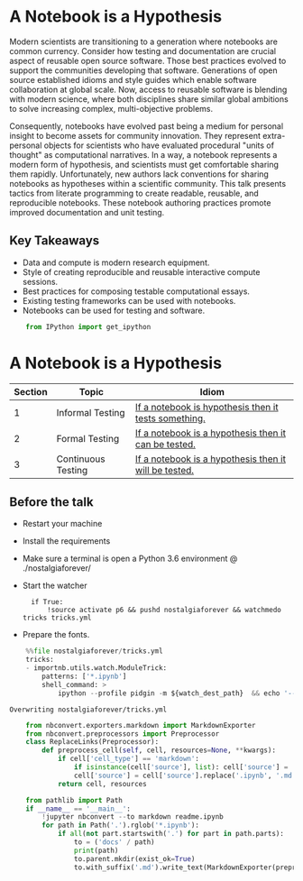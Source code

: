 
# A Notebook is a Hypothesis

Modern scientists are transitioning to a generation where notebooks are common currency. Consider how testing and documentation are crucial aspect of reusable open source software. Those best practices evolved to support the communities developing that software. Generations of open source established idioms and style guides which enable software collaboration at global scale. Now, access to reusable software is blending with modern science, where both disciplines share similar global ambitions to solve increasing complex, multi-objective problems.

Consequently, notebooks have evolved past being a medium for personal insight to become assets for community innovation. They represent extra-personal objects for scientists who have evaluated procedural "units of thought" as computational narratives. In a way, a notebook represents a modern form of hypothesis, and scientists must get comfortable sharing them rapidly. Unfortunately, new authors lack conventions for sharing notebooks as hypotheses within a scientific community. This talk presents tactics from literate programming to create readable, reusable, and reproducible notebooks. These notebook authoring practices promote improved documentation and unit testing.

## Key Takeaways

* Data and compute is modern research equipment.
* Style of creating reproducible and reusable interactive compute sessions.
* Best practices for composing testable computational essays.
* Existing testing frameworks can be used with notebooks.
* Notebooks can be used for testing and software.


```python
    from IPython import get_ipython
```

# A Notebook is a Hypothesis

|Section|Topic|Idiom|
|---|---|---|
| 1 | Informal Testing | [If a notebook is hypothesis then it tests something.](nostalgiaforever/informal.ipynb) |
| 2 | Formal Testing   | [If a notebook is a hypothesis then it can be tested.](nostalgiaforever/formal.ipynb) |
| 3 | Continuous Testing |  [If a notebook is a hypothesis then it will be tested.](nostalgiaforever/continuous.ipynb) |


## Before the talk

* Restart your machine
* Install the requirements
* Make sure a terminal is open a Python 3.6 environment @ ./nostalgiaforever/
* Start the watcher

        if True:
            !source activate p6 && pushd nostalgiaforever && watchmedo tricks tricks.yml
            
* Prepare the fonts.


```python
    %%file nostalgiaforever/tricks.yml
    tricks:
    - importnb.utils.watch.ModuleTrick:
        patterns: ['*.ipynb']
        shell_command: >
            ipython --profile pidgin -m ${watch_dest_path}  && echo '---'
```

    Overwriting nostalgiaforever/tricks.yml



```python
    from nbconvert.exporters.markdown import MarkdownExporter
    from nbconvert.preprocessors import Preprocessor
    class ReplaceLinks(Preprocessor):
        def preprocess_cell(self, cell, resources=None, **kwargs):
            if cell['cell_type'] == 'markdown':
                if isinstance(cell['source'], list): cell['source'] = ''.join(cell['source'])
                cell['source'] = cell['source'].replace('.ipynb', '.md')
            return cell, resources
```


```python
    from pathlib import Path
    if __name__ == '__main__':
        !jupyter nbconvert --to markdown readme.ipynb
        for path in Path('.').rglob('*.ipynb'):
            if all(not part.startswith('.') for part in path.parts):
                to = ('docs' / path)
                print(path)
                to.parent.mkdir(exist_ok=True)
                to.with_suffix('.md').write_text(MarkdownExporter(preprocess=[ReplaceLinks]).from_filename(path)[0])
```
